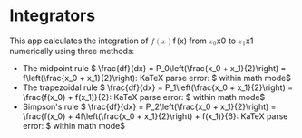 <!doctype html><html><head><meta charset='utf-8'>
<link rel="stylesheet" href="https://cdnjs.cloudflare.com/ajax/libs/github-markdown-css/2.4.1/github-markdown.min.css">
<link rel="stylesheet" href="https://cdnjs.cloudflare.com/ajax/libs/highlight.js/9.11.0/styles/default.min.css">
<link rel="stylesheet" href="https://cdnjs.cloudflare.com/ajax/libs/KaTeX/0.8.3/katex.min.css">
<link rel="stylesheet" href="https://gitcdn.xyz/repo/goessner/mdmath/master/css/texmath.css">
<link rel="stylesheet" href="https://gitcdn.xyz/repo/goessner/mdmath/master/css/vscode-texmath.css">

</head><body class="markdown-body">
<h1 data-line="0" class="code-line" id="integrators">Integrators</h1>
<p data-line="2" class="code-line">This app calculates the integration of <eq><span class="katex"><span class="katex-mathml"><math><semantics><mrow><mi>f</mi><mo>(</mo><mi>x</mi><mo>)</mo></mrow><annotation encoding="application/x-tex">f(x)</annotation></semantics></math></span><span class="katex-html" aria-hidden="true"><span class="strut" style="height:0.75em;"></span><span class="strut bottom" style="height:1em;vertical-align:-0.25em;"></span><span class="base"><span class="mord mathit" style="margin-right:0.10764em;">f</span><span class="mopen">(</span><span class="mord mathit">x</span><span class="mclose">)</span></span></span></span></eq> from <eq><span class="katex"><span class="katex-mathml"><math><semantics><mrow><msub><mi>x</mi><mn>0</mn></msub></mrow><annotation encoding="application/x-tex">x\_0</annotation></semantics></math></span><span class="katex-html" aria-hidden="true"><span class="strut" style="height:0.43056em;"></span><span class="strut bottom" style="height:0.58056em;vertical-align:-0.15em;"></span><span class="base"><span class="mord"><span class="mord mathit">x</span><span class="msupsub"><span class="vlist-t vlist-t2"><span class="vlist-r"><span class="vlist" style="height:0.30110799999999993em;"><span style="top:-2.5500000000000003em;margin-left:0em;margin-right:0.05em;"><span class="pstrut" style="height:2.7em;"></span><span class="sizing reset-size6 size3 mtight"><span class="mord mathrm mtight">0</span></span></span></span><span class="vlist-s">​</span></span><span class="vlist-r"><span class="vlist" style="height:0.15em;"></span></span></span></span></span></span></span></span></eq> to <eq><span class="katex"><span class="katex-mathml"><math><semantics><mrow><msub><mi>x</mi><mn>1</mn></msub></mrow><annotation encoding="application/x-tex">x\_1</annotation></semantics></math></span><span class="katex-html" aria-hidden="true"><span class="strut" style="height:0.43056em;"></span><span class="strut bottom" style="height:0.58056em;vertical-align:-0.15em;"></span><span class="base"><span class="mord"><span class="mord mathit">x</span><span class="msupsub"><span class="vlist-t vlist-t2"><span class="vlist-r"><span class="vlist" style="height:0.30110799999999993em;"><span style="top:-2.5500000000000003em;margin-left:0em;margin-right:0.05em;"><span class="pstrut" style="height:2.7em;"></span><span class="sizing reset-size6 size3 mtight"><span class="mord mathrm mtight">1</span></span></span></span><span class="vlist-s">​</span></span><span class="vlist-r"><span class="vlist" style="height:0.15em;"></span></span></span></span></span></span></span></span></eq> numerically using three methods:</p>
<ul>
<li data-line="3" class="code-line">The midpoint rule
<eq>$ \frac{df}{dx} = P_0\left(\frac{x_0 + x_1}{2}\right) = f\left(\frac{x_0 + x_1}{2}\right): KaTeX parse error: $ within math mode</eq>$</li>
<li data-line="5" class="code-line">The trapezoidal rule
<eq>$ \frac{df}{dx} = P_1\left(\frac{x_0 + x_1}{2}\right) = \frac{f(x_0) + f(x_1)}{2}: KaTeX parse error: $ within math mode</eq>$</li>
<li data-line="7" class="code-line">Simpson's rule
<eq>$ \frac{df}{dx} = P_2\left(\frac{x_0 + x_1}{2}\right) = \frac{f(x_0) + 4f\left(\frac{x_0 + x_1}{2}\right) + f(x_1)}{6}: KaTeX parse error: $ within math mode</eq>$</li>
</ul>

</body></html>